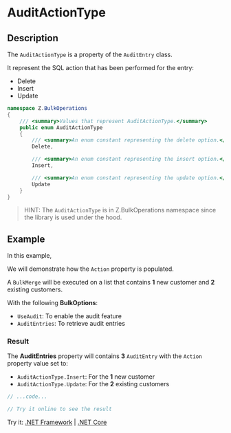 # AuditActionType

## Description

The `AuditActionType` is a property of the `AuditEntry` class.

It represent the SQL action that has been performed for the entry:
- Delete
- Insert
- Update

```csharp
namespace Z.BulkOperations
{
    /// <summary>Values that represent AuditActionType.</summary>
    public enum AuditActionType
    {
        /// <summary>An enum constant representing the delete option.</summary>
        Delete,

        /// <summary>An enum constant representing the insert option.</summary>
        Insert,

        /// <summary>An enum constant representing the update option.</summary>
        Update
    }
}
```

> HINT: The `AuditActionType` is in Z.BulkOperations namespace since the library is used under the hood.

## Example

In this example,

We will demonstrate how the `Action` property is populated.

A `BulkMerge` will be executed on a list that contains **1** new customer and **2** existing customers.

With the following **BulkOptions**:

- `UseAudit`: To enable the audit feature
- `AuditEntries`: To retrieve audit entries

### Result

The **AuditEntries** property will contains **3** `AuditEntry` with the `Action` property value set to:

- `AuditActionType.Insert`: For the **1** new customer
- `AuditActionType.Update`: For the **2** existing customers

```csharp
// ...code...

// Try it online to see the result
```

Try it: [.NET Framework](https://dotnetfiddle.net/XB5npF) | [.NET Core](https://dotnetfiddle.net/y4w1ZG)
